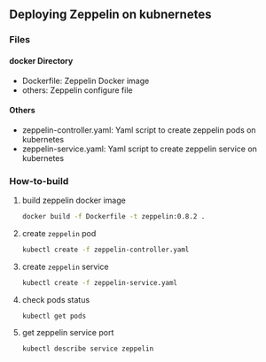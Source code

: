 ## Deploying Zeppelin on kubnernetes

### Files

#### docker Directory

* Dockerfile: Zeppelin Docker image
* others: Zeppelin configure file

#### Others

* zeppelin-controller.yaml: Yaml script to create zeppelin pods on kubernetes
* zeppelin-service.yaml: Yaml script to create zeppelin service on kubernetes


### How-to-build

1. build zeppelin docker image

    ```bash
    docker build -f Dockerfile -t zeppelin:0.8.2 .
    ```

2. create `zeppelin` pod

    ```bash
    kubectl create -f zeppelin-controller.yaml
    ```
3. create `zeppelin` service
    ``` bash
    kubectl create -f zeppelin-service.yaml
    ```

4. check pods status
    ```
    kubectl get pods
    ```

5. get zeppelin service port 
    ```bash
    kubectl describe service zeppelin
    ```
